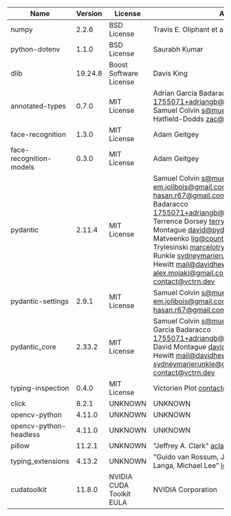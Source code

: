 | Name | Version | License | Author | URL |
|------|---------|---------|--------|-----|
| numpy | 2.2.6 | BSD License | Travis E. Oliphant et al. | https://numpy.org |
| python-dotenv | 1.1.0 | BSD License | Saurabh Kumar | https://github.com/theskumar/python-dotenv |
| dlib | 19.24.8 | Boost Software License | Davis King | https://github.com/davisking/dlib |
| annotated-types | 0.7.0 | MIT License | Adrian Garcia Badaracco <1755071+adriangb@users.noreply.github.com>, Samuel Colvin <s@muelcolvin.com>, Zac Hatfield-Dodds <zac@zhd.dev> | https://github.com/annotated-types/annotated-types |
| face-recognition | 1.3.0 | MIT License | Adam Geitgey | https://github.com/ageitgey/face_recognition |
| face-recognition-models | 0.3.0 | MIT License | Adam Geitgey | https://github.com/ageitgey/face_recognition_models |
| pydantic | 2.11.4 | MIT License | Samuel Colvin <s@muelcolvin.com>, Eric Jolibois <em.jolibois@gmail.com>, Hasan Ramezani <hasan.r67@gmail.com>, Adrian Garcia Badaracco <1755071+adriangb@users.noreply.github.com>, Terrence Dorsey <terry@pydantic.dev>, David Montague <david@pydantic.dev>, Serge Matveenko <lig@countzero.co>, Marcelo Trylesinski <marcelotryle@gmail.com>, Sydney Runkle <sydneymarierunkle@gmail.com>, David Hewitt <mail@davidhewitt.io>, Alex Hall <alex.mojaki@gmail.com>, Victorien Plot <contact@vctrn.dev> | https://github.com/pydantic/pydantic |
| pydantic-settings | 2.9.1 | MIT License | Samuel Colvin <s@muelcolvin.com>, Eric Jolibois <em.jolibois@gmail.com>, Hasan Ramezani <hasan.r67@gmail.com> | https://github.com/pydantic/pydantic-settings |
| pydantic_core | 2.33.2 | MIT License | Samuel Colvin <s@muelcolvin.com>, Adrian Garcia Badaracco <1755071+adriangb@users.noreply.github.com>, David Montague <david@pydantic.dev>, David Hewitt <mail@davidhewitt.dev>, Sydney Runkle <sydneymarierunkle@gmail.com>, Victorien Plot <contact@vctrn.dev> | https://github.com/pydantic/pydantic-core |
| typing-inspection | 0.4.0 | MIT License | Victorien Plot <contact@vctrn.dev> | https://github.com/pydantic/typing-inspection |
| click | 8.2.1 | UNKNOWN | UNKNOWN | https://github.com/pallets/click/ |
| opencv-python | 4.11.0 | UNKNOWN | UNKNOWN | UNKNOWN |
| opencv-python-headless | 4.11.0 | UNKNOWN | UNKNOWN | UNKNOWN |
| pillow | 11.2.1 | UNKNOWN | "Jeffrey A. Clark" <aclark@aclark.net> | https://python-pillow.github.io |
| typing_extensions | 4.13.2 | UNKNOWN | "Guido van Rossum, Jukka Lehtosalo, Łukasz Langa, Michael Lee" <levkivskyi@gmail.com> | https://github.com/python/typing_extensions |
| cudatoolkit | 11.8.0 | NVIDIA CUDA Toolkit EULA | NVIDIA Corporation | https://docs.nvidia.com/cuda/eula/index.html |